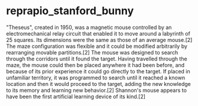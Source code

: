 # reprapio_stanford_bunny

"Theseus", created in 1950, was a magnetic mouse controlled by an electromechanical relay circuit that enabled it to move around a labyrinth of 25 squares. Its dimensions were the same as those of an average mouse.[2] The maze configuration was flexible and it could be modified arbitrarily by rearranging movable partitions.[2] The mouse was designed to search through the corridors until it found the target. Having travelled through the maze, the mouse could then be placed anywhere it had been before, and because of its prior experience it could go directly to the target. If placed in unfamiliar territory, it was programmed to search until it reached a known location and then it would proceed to the target, adding the new knowledge to its memory and learning new behavior.[2] Shannon's mouse appears to have been the first artificial learning device of its kind.[2]
